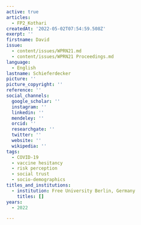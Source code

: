 ```yaml
---
active: true
articles:
  - FP2_Kothari
createdAt: '2022-05-02T07:54:59.508Z'
exerpt: ''
firstname: David
issue:
  - content/issues/WPRN21.md
  - content/issues/WPRN21 Proceedings.md
language:
  - English
lastname: Schieferdecker
picture: ''
picture_copyright: ''
reference: ''
social_channels:
  google_scholar: ''
  instagram: ''
  linkedin: ''
  mendeley: ''
  orcid: ''
  researchgate: ''
  twitter: ''
  website: ''
  wikipedia: ''
tags:
  - COVID-19
  - vaccine hesitancy
  - risk perception
  - social trust
  - socio-demographics
titles_and_institutions:
  - institution: Free University Berlin, Germany
    titles: []
years:
  - 2022

---
```

